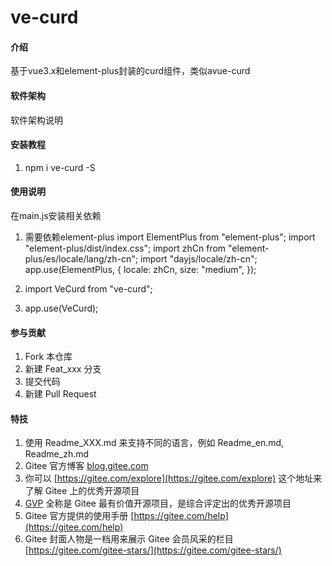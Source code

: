 # ve-curd

#### 介绍
基于vue3.x和element-plus封装的curd组件，类似avue-curd

#### 软件架构
软件架构说明


#### 安装教程

1.  npm i ve-curd -S

#### 使用说明

在main.js安装相关依赖
1.  需要依赖element-plus
    import ElementPlus from "element-plus";
    import "element-plus/dist/index.css";
    import zhCn from "element-plus/es/locale/lang/zh-cn";
    import "dayjs/locale/zh-cn";
    app.use(ElementPlus, { locale: zhCn, size: "medium", });
    
2.  import VeCurd from "ve-curd";
3.  app.use(VeCurd);

#### 参与贡献

1.  Fork 本仓库
2.  新建 Feat_xxx 分支
3.  提交代码
4.  新建 Pull Request


#### 特技

1.  使用 Readme\_XXX.md 来支持不同的语言，例如 Readme\_en.md, Readme\_zh.md
2.  Gitee 官方博客 [blog.gitee.com](https://blog.gitee.com)
3.  你可以 [https://gitee.com/explore](https://gitee.com/explore) 这个地址来了解 Gitee 上的优秀开源项目
4.  [GVP](https://gitee.com/gvp) 全称是 Gitee 最有价值开源项目，是综合评定出的优秀开源项目
5.  Gitee 官方提供的使用手册 [https://gitee.com/help](https://gitee.com/help)
6.  Gitee 封面人物是一档用来展示 Gitee 会员风采的栏目 [https://gitee.com/gitee-stars/](https://gitee.com/gitee-stars/)

